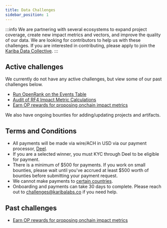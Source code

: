 ```yaml
---
title: Data Challenges
sidebar_position: 1
---
```


:::info
We are partnering with several ecosystems to expand project coverage, create new impact metrics and vectors, and improve the quality of our data. We are looking for contributors to help us with these challenges. If you are interested in contributing, please apply to join the [Kariba Data Collective](https://www.kariba.network).
:::

## Active challenges

We currently do not have any active challenges, but view some of our past challenges below.

- [Run OpenRank on the Events Table](./2024-07-30-openrank)
- [Audit of RF4 Impact Metric Calculations](./2024-07-02-rf4-metrics-audit)
- [Earn OP rewards for proposing onchain impact metrics](./2024-04-05-data-challenge-01)

We also have ongoing bounties for adding/updating projects and artifacts.

## Terms and Conditions

- All payments will be made via wire/ACH in USD via our payment processor,
  [Deel](https://www.deel.com/).
- If you are a selected winner, you must KYC through Deel to be eligible for payment.
- There is a minimum of $500 for payments. If you work on small bounties,
  please wait until you've accrued at least $500 worth of bounties before
  submitting your payment request.
- We cannot make payments to [certain countries](https://ofac.treasury.gov/sanctions-programs-and-country-information).
- Onboarding and payments can take 30 days to complete.
  Please reach out to challenges@karibalabs.co if you need help.

## Past challenges

- [Earn OP rewards for proposing onchain impact metrics](./2024-04-05-data-challenge-01)
